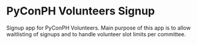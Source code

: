 # PyConPH Volunteers Signup

Signup app for PyConPH Volunteers. Main purpose of this app is to allow waitlisting of signups and to handle volunteer slot limits per committee.